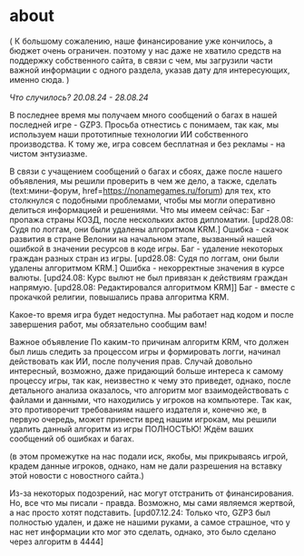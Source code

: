 # about
( К большому сожалению, наше финансирование уже кончилось, а бюджет очень ограничен. поэтому у нас даже не хватило средств
на поддержку собственного сайта, в связи с чем, мы загрузили части важной информации с одного раздела, указав дату для интересующих, именно сюда. )


*Что случилось? 20.08.24 - 28.08.24*

В последнее время мы получаем много сообщений о багах в нашей последней игре - GZP3. Просьба отнестись с понимаем, так как, мы используем наши
прототипные технологии ИИ собственного производства. К тому же, игра совсем бесплатная и без рекламы - на чистом энтузиазме.



В связи с учащением сообщений о багах и сбоях, даже после нашего объявления, мы решили проверить в чем же дело, а также, сделать (text:мини-форум, href=https://nonamegames.ru/forum) для тех,
кто столкнулся с подобными проблемами, чтобы мы могли оперативно делиться информацией и решениями. 
Что мы имеем сейчас:
    Баг - пропажа страны КОЗД, после нескольких актов дипломатии. [upd28.08: Судя по логгам, они были удалены алгоритмом KRM.]
    Ошибка - скачок развития в стране Велонии на начальном этапе, вызванный нашей ошибкой в значении ресурсов в коде игры.
    Баг - удаление некоторых граждан разных стран из игры. [upd28.08: Судя по логгам, они были удалены алгоритмом KRM.]
    Ошибка - некорректные значения в курсе валюты. [upd24.08: Курс вылют не был привязан к действиям граждан напрямую. [upd28.08: Редактировался алгоритмом KRM]]
    Баг - вместе с прокачкой религии, повышались права алгоритма KRM.



Какое-то время игра будет недоступна. Мы работает над кодом и после завершения работ, мы обязательно сообщим вам!



Важное объявление
По каким-то причинам алгоритм KRM, что должен был лишь следить за процессом игры и формировать логги, начинал действовать как ИИ, после получения прав.
Случай довольно интересный, возможно, даже придающий больше интереса к самому процессу игры, так как, неизвестно к чему это приведет, однако, после детального анализа
оказалось, что алгоритм мог взаимодействовать с файлами и данными, что находились у игроков на компьютере. Так как, это противоречит требованиям нашего издателя и, конечно же, в первую очередь, может принести вред нашим игрокам, мы решили удалить данный алгоритм из игры ПОЛНОСТЬЮ! Ждём ваших сообщений об ошибках и багах.



(в этом промежутке на нас подали иск, якобы, мы прикрываясь игрой, крадем данные игроков, однако, нам не дали разрешения на вставку этой новости с новостного сайта.)



Из-за некоторых подозрений, нас могут отстранить от финансирования. Но, все что мы писали - правда. Возможно, мы сами являемся жертвой, а нас просто хотят подставить.
[upd07.12.24: Только что, GZP3 был полностью удален, и даже не нашими руками, а самое страшное, что у нас нет информации кто мог это сделать, однако, это было сделано через алгоритм в 4444]
